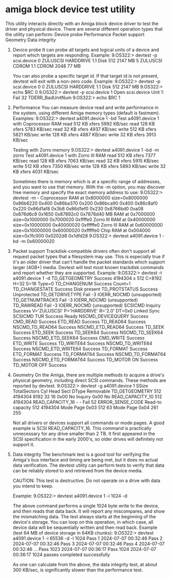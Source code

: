# amiga block device test utility

This utility interacts directly with an Amiga block device driver to
test the driver and physical device. There are several different
operation types that the utility can perform:
    Device probe
    Performance
    Packet support
    Geometry
    Data integrity

1. Device probe
    It can probe all targets and logical units of a device and report
    which targets are responding. Example:
        9.OS322:> devtest -p scsi.device
          0 ZULUSCSI HARDDRIVE        1.1  Disk     512  2147 MB
          5 ZULUSCSI CDROM            1.1  CDROM   2048    77 MB

    You can also probe a specific target id. If that target id is
    not present, devtest will exit with a non-zero code. Example:
        9.OS322:> devtest -p scsi.device 0
          0 ZULUSCSI HARDDRIVE        1.1  Disk     512  2147 MB
        9.OS322:> echo $RC
        0
        9.OS322:> devtest -p scsi.device 1
        Open scsi.device Unit 1: Fail 32 TDERR_BadUnitNum
        9.OS322:> echo $RC
        1

2. Performance
    You can measure device read and write performance in the system,
    using different Amiga memory types (default is fastmem). Examples:
        9.OS322:> devtest a4091.device 1 -bd
        Test a4091.device 1 with Coprocessor RAM
        read  512 KB xfers          5992 KB/sec
        read  128 KB xfers          5783 KB/sec
        read   32 KB xfers          4937 KB/sec
        write 512 KB xfers          5821 KB/sec
        write 128 KB xfers          4887 KB/sec
        write  32 KB xfers          3913 KB/sec

    Testing with Zorro memory
        9.OS322:> devtest a4091.device 1 -bd -m zorro
        Test a4091.device 1 with Zorro III RAM
        read  512 KB xfers          7377 KB/sec
        read  128 KB xfers          7063 KB/sec
        read   32 KB xfers          5915 KB/sec
        write 512 KB xfers          7350 KB/sec
        write 128 KB xfers          5893 KB/sec
        write  32 KB xfers          4031 KB/sec

    Sometimes there is memory which is at a specific range of
    addresses, and you want to use that memory. With the -m option,
    you may discover free memory and specify the exact memory
    address to use:
        9.OS322:> devtest -m -
        Coprocessor RAM at 0x8000000 size=0x8000000
          0x86b6220 0x400
          0x86ba370 0x200
          0x86bca90 0x400
          0x86c8af0 0x220
          0x86d1af8 0x3b8
          0x86d1ef0 0x230
          0x8766bd0 0xa08
          0x876d6c8 0x1650
          0x87892c0 0x7876d40
        MB RAM at 0x7000000 size=0x1000000
          0x7000020 0xffffe0
        Zorro III RAM at 0x40000000 size=0x10000000
          0x40000020 0xfffffe0
        Zorro III RAM at 0x60000000 size=0x10000000
          0x60000020 0xfffffe0
        Chip RAM at 0x004000 size=0x1fc000
          0x0202d8 0x1dfd28
        9.OS322:> devtest a4091.device 1 -bd -m 0x60000020

3. Packet support
    Trackdisk-compatible drivers often don't support all request
    packet types that a filesystem may use. This is especially true
    if it's an older driver that can't handle the packet standards
    which support larger (4GB+) media. Devtest will test most known
    trackdisk commands and report whether they are supported. Example:
        9.OS322:> devtest -t a4091.device 1 -d
        TD_GETGEOMETRY     Success  4194304 x 512  C=8192 H=32 S=16 Type=0
        TD_CHANGENUM       Success  Count=1
        TD_CHANGESTATE     Success  Disk present
        TD_PROTSTATUS      Success  Unprotected
        TD_GETDRIVETYPE    Fail -3 IOERR_NOCMD (unsupported)
        TD_GETNUMTRACKS    Fail -3 IOERR_NOCMD (unsupported)
        TD_RAWREAD         Fail -3 IOERR_NOCMD (unsupported)
        SCSICMD Inquiry    Success  V='ZULUSCSI' P='HARDDRIVE' R='2.0' DT=0x0 Linked Sync
        SCSICMD TUR        Success  Ready
        NSCMD_DEVICEQUERY  Success
        CMD_READ           Success
        ETD_READ           Success
        TD_READ64          Success
        NSCMD_TD_READ64    Success
        NSCMD_ETD_READ64   Success
        TD_SEEK            Success
        ETD_SEEK           Success
        TD_SEEK64          Success
        NSCMD_TD_SEEK64    Success
        NSCMD_ETD_SEEK64   Success
        CMD_WRITE          Success
        ETD_WRITE          Success
        TD_WRITE64         Success
        NSCMD_TD_WRITE64   Success
        NSCMD_ETD_WRITE64  Success
        TD_FORMAT          Success
        ETD_FORMAT         Success
        TD_FORMAT64        Success
        NSCMD_TD_FORMAT64  Success
        NSCMD_ETD_FORMAT64 Success
        TD_MOTOR ON        Success
        TD_MOTOR OFF       Success

4. Geometry
    On the Amiga, there are multiple methods to acquire a drive's physical
    geometry, including direct SCSI commands. These methods are reported
    by devtest.
        9.OS322:> devtest -g a4091.device 1
                         SSize TotalSectors   Cyl  Head  Sect  DType Removable
        TD_GETGEOMETRY     512      4194304  8192    32    16  0x00  No
        Inquiry                                                0x00  No
        READ_CAPACITY_10   512      4194304
        READ_CAPACITY_16     -            -                    Fail 52 ERROR_SENSE_CODE
        Read-to capacity   512      4194304
        Mode Page 0x03     512                             63
        Mode Page 0x04                        261   255

    Not all drivers or devices support all commands or mode pages. A
    good example is SCSI READ_CAPACITY_16. This command is practically
    unnecessary for any drive smaller than 2 TB. It first appeared in
    the SCSI specification in the early 2000's, so older drives will
    definitely not support it.

5. Data integrity
    The benchmark test is a good tool for verifying the Amiga's bus
    interface and timing are being met, but it does no actual data
    verification. The devtest utility can perform tests to verify that
    data can be reliably stored to and retrieved from the device media.

    CAUTION: This test is destructive. Do not operate on a drive with
             data you intend to keep.

    Example:
        9.OS322:> devtest a4091.device 1 -i 1024 -d

    The above command performs a single 1024 byte write to the device,
    and then reads that data back. It will report any miscompares, and
    show the mismatching data. The test always starts at the beginning
    of the device's storage. You can loop on this operation, in which
    case, all device data will be sequentially written and then read back.
    Example (test 64 MB of device storage in 64KB chunks):
        9.OS322:> devtest a4091.device 1 -i 65536 -d -l 1024
        Pass 1  2024-07-07 00:32:46
        Pass 2  2024-07-07 00:32:46
        Pass 3  2024-07-07 00:32:46
        Pass 4  2024-07-07 00:32:46
    ...
        Pass 1023  2024-07-07 00:36:17
        Pass 1024  2024-07-07 00:36:17
        1024 passes completed successfully

    As one can calculate from the above, the data integrity test, at
    about 300 KB/sec, is significantly slower than the performance test.
